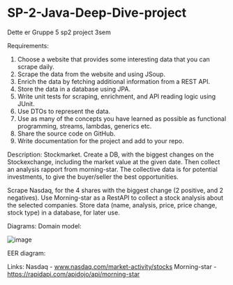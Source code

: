 # SP-2-Java-Deep-Dive-project
Dette er Gruppe 5 sp2 project 3sem


Requirements:
1.	Choose a website that provides some interesting data that you can scrape daily.
2.	Scrape the data from the website and using JSoup.
3.	Enrich the data by fetching additional information from a REST API.
4.	Store the data in a database using JPA.
5.	Write unit tests for scraping, enrichment, and API reading logic using JUnit.
6.	Use DTOs to represent the data.
7.	Use as many of the concepts you have learned as possible as functional programming, streams, lambdas, generics etc.
8.	Share the source code on GitHub.
9.	Write documentation for the project and add to your repo.

Description:
Stockmarket.
Create a DB, with the biggest changes on the Stockexchange, including the market value at the given date. Then collect an analysis rapport from morning-star.
The collective data is for potential investments, to give the buyer/seller the best opportunities.

Scrape Nasdaq, for the 4 shares with the biggest change (2 positive, and 2 negatives).
Use Morning-star as a RestAPI to collect a stock analysis about the selected companies.
Store data (name, analysis, price, price change, stock type)  in a database, for later use.

Diagrams:
Domain model: 

![image](https://github.com/DanyLoyal/SP-2-Java-Deep-Dive-project/assets/113057317/093b15d2-3a7a-4b0e-8af1-e144d3bb455f)


EER diagram:




Links:
Nasdaq - www.nasdaq.com/market-activity/stocks
Morning-star - https://rapidapi.com/apidojo/api/morning-star
